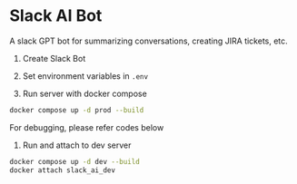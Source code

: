 # Slack AI Bot

A slack GPT bot for summarizing conversations, creating JIRA tickets, etc.

1. Create Slack Bot

2. Set environment variables in `.env`

3. Run server with docker compose

``` sh
docker compose up -d prod --build
```

For debugging, please refer codes below

1. Run and attach to dev server

``` sh
docker compose up -d dev --build
docker attach slack_ai_dev
```
